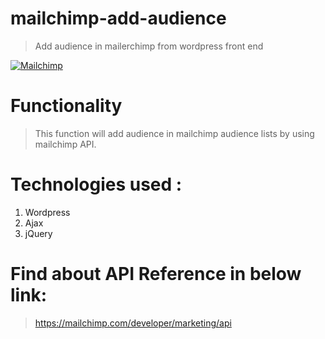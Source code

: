 # mailchimp-add-audience

> Add audience in mailerchimp from wordpress front end

[![Mailchimp](https://1000logos.net/wp-content/uploads/2021/05/Mailchimp-logo.png)](https://mailchimp.com/)
# Functionality
> This function will add audience in mailchimp audience lists by using mailchimp API.

# Technologies used :
1. Wordpress
2. Ajax
3. jQuery

# Find about API Reference in below link:
>https://mailchimp.com/developer/marketing/api
